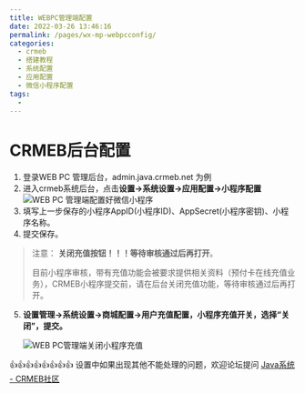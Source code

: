 ```yaml
---
title: WEBPC管理端配置
date: 2022-03-26 13:46:16
permalink: /pages/wx-mp-webpcconfig/
categories:
  - crmeb
  - 搭建教程
  - 系统配置
  - 应用配置
  - 微信小程序配置
tags:
  - 
---
```


# **CRMEB后台配置**

1. 登录WEB PC 管理后台，admin.java.crmeb.net 为例
2. 进入crmeb系统后台，点击**设置→系统设置→应用配置→小程序配置**
   ![WEB PC 管理端配置好微信小程序](https://cdn.jsdelivr.net/gh/xbdazz/mypic/img/202203291710438.png)
3. 填写上一步保存的小程序AppID(小程序ID)、AppSecret(小程序密钥)、小程序名称。
4. 提交保存。

> 注意： **关闭充值按钮！！！等待审核通过后再打开**。
>
> 目前小程序审核，带有充值功能会被要求提供相关资料（预付卡在线充值业务），CRMEB小程序提交前，请在后台关闭充值功能，等待审核通过后再打开。

5. **设置管理→系统设置→商城配置→用户充值配置，小程序充值开关，选择“关闭”，提交。**

   ![WEB PC管理端关闭小程序充值](https://cdn.jsdelivr.net/gh/xbdazz/mypic/img/202203291714676.png)

👍👍👍👍👍👍👍👍 设置中如果出现其他不能处理的问题，欢迎论坛提问 [Java系统 - CRMEB社区](https://q.crmeb.com/?categoryId=122&sequence=0)

